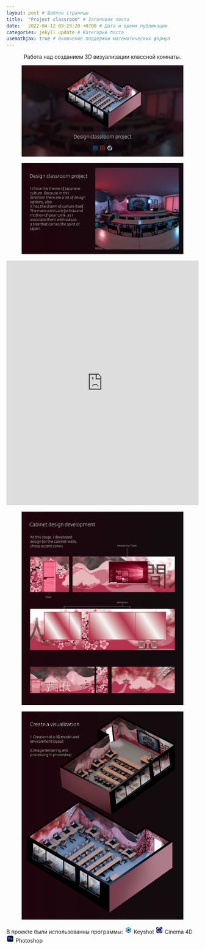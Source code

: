 ```yaml
---
layout: post # Шаблон страницы
title:  "Project classroom" # Заголовок поста
date:   2022-04-12 09:29:20 +0700 # Дата и время публикации
categories: jekyll update # Категории поста
usemathjax: true # Включение поддержки математических формул
---
```



<div style="text-align: center;">
Работа над созданием 3D визуализации классной комнаты.
</div>
<figure>
<img src="/assets\img\classroom/1.png" alt="Титульная картинка" class="zoomable" onclick="openModal(this)">
</figure>
<figure>
<img src="/assets\img\classroom/2.png" alt="Титульная картинка" class="zoomable" onclick="openModal(this)">
</figure>
<iframe width="100%" height="640" frameborder="0" allow="xr-spatial-tracking; gyroscope; accelerometer" allowfullscreen scrolling="no" src="https://kuula.co/share/collection/7v1JF?logo=1&info=1&fs=1&vr=0&sd=1&thumbs=1"></iframe>
<figure>
<img src="/assets\img\classroom/3.png" alt="Титульная картинка" class="zoomable" onclick="openModal(this)">
</figure>
<figure>
<img src="/assets\img\classroom/4.png" alt="Титульная картинка" class="zoomable" onclick="openModal(this)">
</figure>

<script>
document.addEventListener('keydown', function(event) {
  if (event.key === "Escape") {
    closeModal();
  }
});
</script>
<!-- Модальное окно для увеличенного изображения -->
<div id="imageModal" class="modal">
  <span class="close" onclick="closeModal()">&times;</span>
  <img class="modal-content" id="modalImage">
</div>

<style>
.modal {
  display: none;
  position: fixed;
  z-index: 999;
  padding-top: 50px;
  left: 0;
  top: 0;
  width: 100%;
  height: 100%;
  background-color: rgba(0,0,0,0.9);
  cursor: pointer;
}

.modal-content {
  margin: auto;
  display: block;
  max-width: 90%;
  max-height: 90vh;
}

.close {
  position: fixed;
  right: 35px;
  top: 15px;
  color: #f1f1f1;
  font-size: 40px;
  font-weight: bold;
  cursor: pointer;
  z-index: 1000;
}

/* Добавляем медиа-запрос для мобильных устройств */
@media screen and (max-width: 768px) {
  .close {
    bottom: 20px;
    top: auto;
    right: 50%;
    transform: translateX(50%);
  }
  
  .modal {
    padding-top: 200px;
  }
}

.zoomable {
  cursor: pointer;
}
</style>

<script>
function openModal(img) {
  var modal = document.getElementById("imageModal");
  var modalImg = document.getElementById("modalImage");
  modal.style.display = "block";
  modalImg.src = img.src;
  
  modal.onclick = function(e) {
    if (e.target === modal || e.target === modalImg) {
      closeModal();
    }
  }
}

function closeModal() {
  document.getElementById("imageModal").style.display = "none";
}
</script>

В проекте были использованны программы:
<img src="/assets/img/icon/keyshot.png" alt="keyshot icon" style="width:20px;"> Keyshot
<img src="/assets/img/icon/cinema4d.png" alt="cinema4d icon" style="width:20px;"> Cinema 4D 
<img src="/assets/img/icon/photoshop.png" alt="photoshop icon" style="width:20px;"> Photoshop
